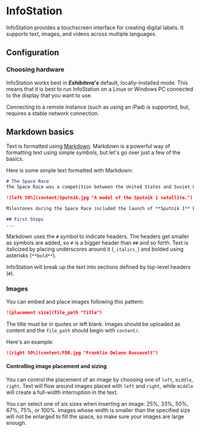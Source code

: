 # InfoStation
InfoStation provides a touchscreen interface for creating digital labels. It supports text, images, and videos across multiple languages.

## Configuration

### Choosing hardware
InfoStation works best in **_Exhibitera's_** default, locally-installed mode. This means that it is best to run InfoStation on a Linux or Windows PC connected to the display that you want to use. 

Connecting to a remote instance (such as using an iPad) is supported, but, requires a stable network connection.

## Markdown basics

Text is formatted using [Markdown](https://www.markdownguide.org/basic-syntax/). Markdown is a powerful way of formatting text using simple symbols, but let's go over just a few of the basics.

Here is some simple text formatted with Markdown:

```md
# The Space Race
The Space Race was a competition between the United States and Soviet Union for scientific and technological preeminence in space that extended from the early 1950s until 1975.

![left 50%](content/Sputnik.jpg "A model of the Sputnik 1 satellite.")

Milestones during the Space Race included the launch of **Sputnik 1** by the U.S.S.R in 1957, the landing of _Eagle_ on the surface of the Moon as part of **Apollo 11**, and the joint U.S.-U.S.S.R **Apollo-Soyuz Test Project** in 1975.

## First Steps
...
```
Markdown uses the `#` symbol to indicate headers. The headers get smaller as symbols are added, so `#` is a bigger header than `##` and so forth. Text is italicized by placing underscores around it (`_italics_`) and bolded using asterisks (`**bold**`).

InfoStation will break up the text into sections defined by top-level headers (`#`).

### Images
You can embed and place images following this pattern:

```md
![placement size](file_path "Title")
```

 The title must be in quotes or left blank. Images should be uploaded as content and the `file_path` should begin with `content/`.

Here's an example:

```md
![right 50%](content/FDR.jpg "Franklin Delano Roosevelt")
```

#### Controlling image placement and sizing

You can control the placement of an image by choosing one of `left`, `middle`, `right`. Text will flow around images placed with `left` and `right`, while `middle` will create a full-width interruption in the text.

You can select one of six sizes when inserting an image: 25%, 33%, 50%, 67%, 75%, or 100%. Images whose width is smaller than the specified size will not be enlarged to fill the space, so make sure your images are large enough.